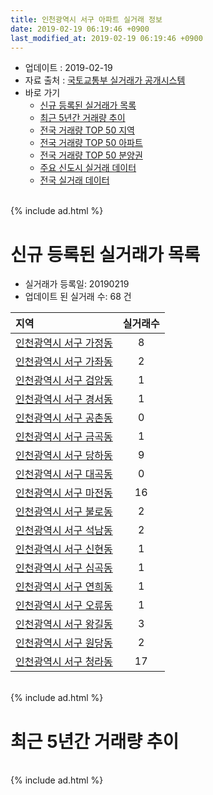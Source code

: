 ```yaml
---
title: 인천광역시 서구 아파트 실거래 정보
date: 2019-02-19 06:19:46 +0900
last_modified_at: 2019-02-19 06:19:46 +0900
---
```


* 업데이트 : 2019-02-19
* 자료 출처 : [국토교통부 실거래가 공개시스템](http://rt.molit.go.kr)
* 바로 가기
    * [신규 등록된 실거래가 목록](#신규-등록된-실거래가-목록)
    * [최근 5년간 거래량 추이](#최근-5년간-거래량-추이)
    * [전국 거래량 TOP 50 지역](https://inasie.github.io/apt-trade-info/최근-3개월-전국에서-가장-거래가-많이-발생한-지역)
    * [전국 거래량 TOP 50 아파트](https://inasie.github.io/apt-trade-info/최근-3개월-전국에서-가장-거래가-많이-발생한-아파트)
    * [전국 거래량 TOP 50 분양권](https://inasie.github.io/apt-trade-info/최근-3개월-전국에서-가장-거래가-많이-발생한-분양권)
    * [주요 신도시 실거래 데이터](https://inasie.github.io/apt-trade-info/주요-신도시)
    * [전국 실거래 데이터](https://inasie.github.io/apt-trade-info/전국)

<br>
{% include ad.html %}
<br>

# 신규 등록된 실거래가 목록
* 실거래가 등록일: 20190219
* 업데이트 된 실거래 수: 68 건


|지역|실거래수|
|:---|:---:|
|[인천광역시 서구 가정동](https://inasie.github.io/apt-trade-info/인천광역시-서구-가정동)|8|
|[인천광역시 서구 가좌동](https://inasie.github.io/apt-trade-info/인천광역시-서구-가좌동)|2|
|[인천광역시 서구 검암동](https://inasie.github.io/apt-trade-info/인천광역시-서구-검암동)|1|
|[인천광역시 서구 경서동](https://inasie.github.io/apt-trade-info/인천광역시-서구-경서동)|1|
|[인천광역시 서구 공촌동](https://inasie.github.io/apt-trade-info/인천광역시-서구-공촌동)|0|
|[인천광역시 서구 금곡동](https://inasie.github.io/apt-trade-info/인천광역시-서구-금곡동)|1|
|[인천광역시 서구 당하동](https://inasie.github.io/apt-trade-info/인천광역시-서구-당하동)|9|
|[인천광역시 서구 대곡동](https://inasie.github.io/apt-trade-info/인천광역시-서구-대곡동)|0|
|[인천광역시 서구 마전동](https://inasie.github.io/apt-trade-info/인천광역시-서구-마전동)|16|
|[인천광역시 서구 불로동](https://inasie.github.io/apt-trade-info/인천광역시-서구-불로동)|2|
|[인천광역시 서구 석남동](https://inasie.github.io/apt-trade-info/인천광역시-서구-석남동)|2|
|[인천광역시 서구 신현동](https://inasie.github.io/apt-trade-info/인천광역시-서구-신현동)|1|
|[인천광역시 서구 심곡동](https://inasie.github.io/apt-trade-info/인천광역시-서구-심곡동)|1|
|[인천광역시 서구 연희동](https://inasie.github.io/apt-trade-info/인천광역시-서구-연희동)|1|
|[인천광역시 서구 오류동](https://inasie.github.io/apt-trade-info/인천광역시-서구-오류동)|1|
|[인천광역시 서구 왕길동](https://inasie.github.io/apt-trade-info/인천광역시-서구-왕길동)|3|
|[인천광역시 서구 원당동](https://inasie.github.io/apt-trade-info/인천광역시-서구-원당동)|2|
|[인천광역시 서구 청라동](https://inasie.github.io/apt-trade-info/인천광역시-서구-청라동)|17|


<br>
{% include ad.html %}
<br>

# 최근 5년간 거래량 추이


<div style="width:100%;">
    <canvas id="deal_progress" height="200"></canvas>
</div>

<script>
new Chart(document.getElementById("deal_progress"), {
    type: 'line',
    data: {
        labels: ['201402','201403','201404','201405','201406','201407','201408','201409','201410','201411','201412','201501','201502','201503','201504','201505','201506','201507','201508','201509','201510','201511','201512','201601','201602','201603','201604','201605','201606','201607','201608','201609','201610','201611','201612','201701','201702','201703','201704','201705','201706','201707','201708','201709','201710','201711','201712','201801','201802','201803','201804','201805','201806','201807','201808','201809','201810','201811','201812','201901','201902'],
        datasets: [{
            label: '매매',
            pointRadius: 1,
            data: [669, 792, 491, 610, 459, 577, 974, 759, 783, 600, 500, 786, 850, 1339, 916, 728, 739, 680, 605, 625, 691, 471, 306, 328, 348, 567, 671, 639, 688, 663, 759, 1091, 947, 441, 331, 275, 389, 503, 463, 561, 662, 595, 588, 670, 475, 479, 381, 709, 606, 872, 570, 550, 503, 569, 780, 880, 708, 420, 385, 287, 51],
            borderColor: "rgba(255, 201, 14, 1)",
            backgroundColor: "rgba(255, 201, 14, 0.5)",
            fill: false,
            lineTension: 0
        },{
            label: '전월세',
            pointRadius: 1,
            data: [780, 911, 662, 772, 742, 750, 822, 875, 887, 694, 630, 757, 788, 879, 728, 611, 581, 600, 606, 615, 736, 458, 507, 605, 587, 747, 730, 599, 591, 616, 692, 650, 792, 543, 540, 474, 660, 642, 533, 505, 555, 524, 483, 613, 510, 615, 587, 708, 618, 877, 642, 633, 588, 587, 554, 567, 609, 444, 518, 429, 145],
            borderColor: "rgba(0, 141, 185, 1)",
            backgroundColor: "rgba(0, 141, 185, 0.5)",
            fill: false,
            lineTension: 0
        }
        ]
    },
    options: {
        responsive: true,
        title: {
            display: false
        },
        tooltips: {
            mode: 'index',
            intersect: false
        },
        hover: {
            mode: 'nearest',
            intersect: true
        },
        scales: {
            xAxes: [{
                display: true,
                scaleLabel: {
                    display: true,
                    labelString: '년/월'
                }
            }],
            yAxes: [{
                display: true,
                ticks: {
                    suggestedMin: 0,
                },
                scaleLabel: {
                    display: true,
                    labelString: '실거래 수'
                }
            }]
        }
    }
});

</script>


<br>
{% include ad.html %}
<br>


